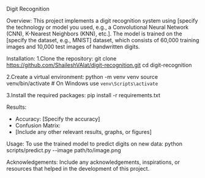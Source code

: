 Digit Recognition

Overview:
This project implements a digit recognition system using [specify the technology or model you used, e.g., a Convolutional Neural Network (CNN), K-Nearest Neighbors (KNN), etc.]. The model is trained on the [specify the dataset, e.g., MNIST] dataset, which consists of 60,000 training images and 10,000 test images of handwritten digits.

Installation:
1.Clone the repository:
git clone https://github.com/ShaileshVAlat/digit-recognition.git
cd digit-recognition

2.Create a virtual environment:
python -m venv venv
source venv/bin/activate  # On Windows use `venv\Scripts\activate`

3.Install the required packages:
pip install -r requirements.txt

Results:
- Accuracy: [Specify the accuracy]
- Confusion Matrix:
- [Include any other relevant results, graphs, or figures]

Usage:
To use the trained model to predict digits on new data:
python scripts/predict.py --image path/to/image.png

Acknowledgements:
Include any acknowledgements, inspirations, or resources that helped in the development of this project.






